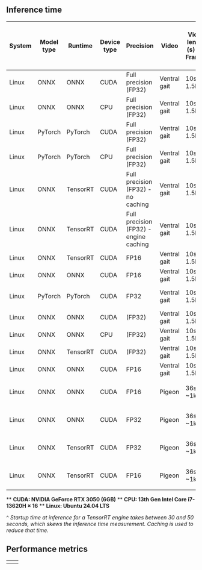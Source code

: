 ## Inference time

| System | Model type | Runtime  | Device type | Precision                              | Video        | Video length (s) - # Frames | FPS | Frame size | Display settings | Pose model backbone                | Avg Inference time ± Std <br>*(including 1st inference)* | Avg Inference time ± Std | Average FPS ± Std | Model size |
| ------ | ---------- | -------- | ----------- | -------------------------------------- | ------------ | --------------------------- | --- | ---------- | ---------------- | ---------------------------------- | -------------------------------------------------------- | ------------------------ | ----------------- | ---------- |
| Linux  | ONNX       | ONNX     | CUDA        | Full precision (FP32)                  | Ventral gait | 10s - 1.5k                  | 150 | (658,302)  | None             | `ResNet50` (bu)                    | 29.02ms ± 47.59ms                                        | 27.8ms ± 2.32ms          | 36 ± 3            | 92.12 MB   |
| Linux  | ONNX       | ONNX     | CPU         | Full precision (FP32)                  | Ventral gait | 10s - 1.5k                  | 150 | (658,302)  | None             | `ResNet50` (bu)                    | 146.12ms ± 13.26ms                                       | 146.11 ± 13.25           | 7 ± 1             | 92.12 MB   |
| Linux  | PyTorch    | PyTorch  | CUDA        | Full precision (FP32)                  | Ventral gait | 10s - 1.5k                  | 150 | (658,302)  | None             | `ResNet50` (bu)                    | 6.04ms ± 7.37ms                                          | 5.97ms ± 6.8ms           | 271 ± 112         | 96.5 MB    |
| Linux  | PyTorch    | PyTorch  | CPU         | Full precision (FP32)                  | Ventral gait | 10s - 1.5k                  | 150 | (658,302)  | None             | `ResNet50` (bu)                    | 365.26ms ± 13.88ms                                       | 365.17ms ± 13.44ms       | 3 ± 0             | 96.5 MB    |
| Linux  | ONNX       | TensorRT | CUDA        | Full precision (FP32) - no caching     | Ventral gait | 10s - 1.5k                  | 150 | (658,302)  | None             | `ResNet50` (bu)                    | 55.32ms ± 1254.16ms                                      | 22.93ms ± 0.88           | 44 ± 2            | 92.12 MB   |
| Linux  | ONNX       | TensorRT | CUDA        | Full precision (FP32) - engine caching | Ventral gait | 10s - 1.5k                  | 150 | (658,302)  | None             | `ResNet50` (bu)                    | 20.8ms ± 3.4ms                                           | 20.72ms ± 1.25ms         | 48 ± 3            | 92.12 MB   |
| Linux  | ONNX       | TensorRT | CUDA        | FP16                                   | Ventral gait | 10s - 1.5k                  | 150 | (658,302)  | None             | `ResNet50` (bu)                    | 34.37ms ± 858.96ms                                       | 12.19ms ± 0.87           | 82 ± 6            | 46.16 MB   |
| Linux  | ONNX       | ONNX     | CUDA        | FP16                                   | Ventral gait | 10s - 1.5k                  | 150 | (658,302)  | None             | `ResNet50` (bu)                    | 21.74ms ± 43.24ms                                        | 20.62ms ± 2.5ms          | 49 ± 5            | 46.16 MB   |
| Linux  | PyTorch    | PyTorch  | CUDA        | FP32                                   | Ventral gait | 10s - 1.5k                  | 150 | (164,75)   | Resize=0.25      | `ResNet50` (bu)                    | 22.27ms ± 12.5ms                                         | 22.16ms ± 11.65ms        | 70 ± 68           | 96.5 MB    |
| Linux  | ONNX       | ONNX     | CUDA        | (FP32)                                 | Ventral gait | 10s - 1.5k                  | 150 | (164,75)   | Resize=0.25      | `ResNet50` (bu)                    | 6.18ms ± 37.03ms                                         | 5.22ms ± 0.86ms          | 195 ± 25          |            |
| Linux  | ONNX       | ONNX     | CPU         | (FP32)                                 | Ventral gait | 10s - 1.5k                  | 150 | (164,75)   | Resize=0.25      | `ResNet50` (bu)                    | 13.17ms ± 1.25ms                                         | 13.17ms ± 1.23ms         | 76 ± 4            |            |
| Linux  | ONNX       | TensorRT | CUDA        | (FP32)                                 | Ventral gait | 10s - 1.5k                  | 150 | (164,75)   | Resize=0.25      | `ResNet50` (bu)                    | 15.12ms ± 458.27ms                                       | 3.28ms ± 0.24ms          | 306 ± 23          |            |
| Linux  | ONNX       | ONNX     | CUDA        | FP16                                   | Ventral gait | 10s - 1.5k                  | 150 | (164,75)   | Resize=0.25      | `ResNet50` (bu)                    | 5.83ms ± 33.27ms                                         | 4.97ms ± 1.5ms           | 214 ± 45          |            |
| Linux  | ONNX       | ONNX     | CUDA        | FP16                                   | Pigeon       | 36s - ~1k                   | 30  | (480, 270) | Resize=0.25      | `ResNet50 + SSDLite detector` (td) | 17.08 ms ± 139.91ms                                      | 12.82 ms ± 1.52          | 79 ± 8            | 45.50 MB   |
| Linux  | ONNX       | ONNX     | CUDA        | FP32                                   | Pigeon       | 36s - ~1k                   | 30  | (480, 270) | Resize=0.25      | `ResNet50 + SSDLite detector` (td) | 25.06 ms ± 129.74ms                                      | 21.1 ms ± 0.82ms         | 47 ± 2            | 90.79 MB   |
| Linux  | ONNX       | TensorRT | CUDA        | FP32                                   | Pigeon       | 36s - ~1k                   | 30  | (480, 270) | Resize=0.25      | `ResNet50 + SSDLite detector` (td) | 6.18 ms ± 1376.44 ms                                     | 14.22 ms ± 0.48ms        | 70 ± 3            |            |
| Linux  | ONNX       | TensorRT | CUDA        | FP16                                   | Pigeon       | 36s - ~1k                   | 30  | (480, 270) | Resize=0.25      | `ResNet50 + SSDLite detector` (td) | 49.81 ms ± 1361.7ms                                      | 8.3 ms ± 0.75ms          | 121 ± 11          |            |

** **CUDA: NVIDIA GeForce RTX 3050 (6GB)**
** **CPU: 13th Gen Intel Core i7-13620H × 16** 
** **Linux: Ubuntu 24.04 LTS**

^ *Startup time at inference for a TensorRT engine takes between 30 and 50 seconds, which skews the inference time measurement. Caching is used to reduce that time.*

## Performance metrics

|     |     |
| --- | --- |
|     |     |
